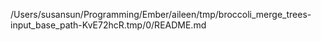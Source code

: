 /Users/susansun/Programming/Ember/aileen/tmp/broccoli_merge_trees-input_base_path-KvE72hcR.tmp/0/README.md